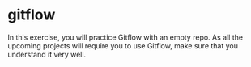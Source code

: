 # gitflow
In this exercise, you will practice Gitflow with an empty repo. As all the upcoming projects will require you to use Gitflow, make sure that you understand it very well.
